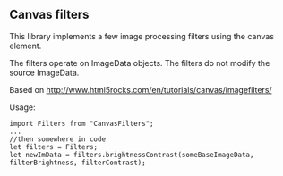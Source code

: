 Canvas filters
--------------

This library implements a few image processing filters using the canvas element.

The filters operate on ImageData objects. The filters do not modify the
source ImageData.

Based on http://www.html5rocks.com/en/tutorials/canvas/imagefilters/

Usage:
```
import Filters from "CanvasFilters";
...
//then somewhere in code
let filters = Filters;
let newImData = filters.brightnessContrast(someBaseImageData, filterBrightness, filterContrast);
```
